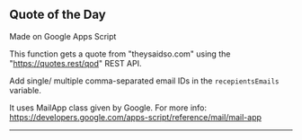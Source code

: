 ## Quote of the Day

Made on Google Apps Script

This function gets a quote from "theysaidso.com" using the "https://quotes.rest/qod" REST API.

Add single/ multiple comma-separated email IDs in the `recepientsEmails` variable.

It uses MailApp class given by Google. For more info: https://developers.google.com/apps-script/reference/mail/mail-app

-------------------------
